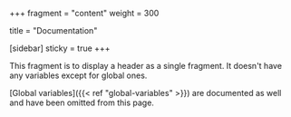 +++
fragment = "content"
weight = 300

title = "Documentation"

[sidebar]
  sticky = true
+++

This fragment is to display a header as a single fragment. It doesn't have any variables except for global ones.

[Global variables]({{< ref "global-variables" >}}) are documented as well and have been omitted from this page.
